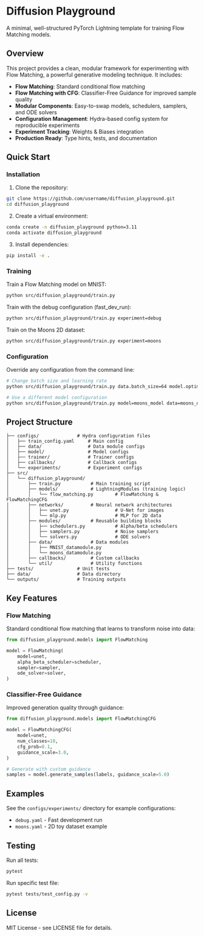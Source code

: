 # Diffusion Playground

A minimal, well-structured PyTorch Lightning template for training Flow Matching models.

## Overview

This project provides a clean, modular framework for experimenting with Flow Matching, a powerful generative modeling technique. It includes:

- **Flow Matching**: Standard conditional flow matching
- **Flow Matching with CFG**: Classifier-Free Guidance for improved sample quality
- **Modular Components**: Easy-to-swap models, schedulers, samplers, and ODE solvers
- **Configuration Management**: Hydra-based config system for reproducible experiments
- **Experiment Tracking**: Weights & Biases integration
- **Production Ready**: Type hints, tests, and documentation

## Quick Start

### Installation

1. Clone the repository:
```bash
git clone https://github.com/username/diffusion_playground.git
cd diffusion_playground
```

2. Create a virtual environment:
```bash
conda create -n diffusion_playground python=3.11
conda activate diffusion_playground
```

3. Install dependencies:
```bash
pip install -e .
```

### Training

Train a Flow Matching model on MNIST:
```bash
python src/diffusion_playground/train.py
```

Train with the debug configuration (fast_dev_run):
```bash
python src/diffusion_playground/train.py experiment=debug
```

Train on the Moons 2D dataset:
```bash
python src/diffusion_playground/train.py experiment=moons
```

### Configuration

Override any configuration from the command line:
```bash
# Change batch size and learning rate
python src/diffusion_playground/train.py data.batch_size=64 model.optimizer.lr=0.0001

# Use a different model configuration
python src/diffusion_playground/train.py model=moons_model data=moons_data_module
```

## Project Structure

```
├── configs/              # Hydra configuration files
│   ├── train_config.yaml     # Main config
│   ├── data/                 # Data module configs
│   ├── model/                # Model configs
│   ├── trainer/              # Trainer configs
│   ├── callbacks/            # Callback configs
│   └── experiments/          # Experiment configs
├── src/
│   └── diffusion_playground/
│       ├── train.py           # Main training script
│       ├── models/            # LightningModules (training logic)
│       │   └── flow_matching.py        # FlowMatching & FlowMatchingCFG
│       ├── networks/          # Neural network architectures
│       │   ├── unet.py                 # U-Net for images
│       │   └── mlp.py                  # MLP for 2D data
│       ├── modules/           # Reusable building blocks
│       │   ├── schedulers.py           # Alpha/beta schedulers
│       │   ├── samplers.py             # Noise samplers
│       │   └── solvers.py              # ODE solvers
│       ├── data/              # Data modules
│       │   ├── MNIST_datamodule.py
│       │   └── moons_datamodule.py
│       ├── callbacks/         # Custom callbacks
│       └── util/              # Utility functions
├── tests/                # Unit tests
├── data/                 # Data directory
└── outputs/              # Training outputs
```

## Key Features

### Flow Matching

Standard conditional flow matching that learns to transform noise into data:

```python
from diffusion_playground.models import FlowMatching

model = FlowMatching(
    model=unet,
    alpha_beta_scheduler=scheduler,
    sampler=sampler,
    ode_solver=solver,
)
```

### Classifier-Free Guidance

Improved generation quality through guidance:

```python
from diffusion_playground.models import FlowMatchingCFG

model = FlowMatchingCFG(
    model=unet,
    num_classes=10,
    cfg_prob=0.1,
    guidance_scale=3.0,
)

# Generate with custom guidance
samples = model.generate_samples(labels, guidance_scale=5.0)
```

## Examples

See the `configs/experiments/` directory for example configurations:

- `debug.yaml` - Fast development run
- `moons.yaml` - 2D toy dataset example

## Testing

Run all tests:
```bash
pytest
```

Run specific test file:
```bash
pytest tests/test_config.py -v
```

## License

MIT License - see LICENSE file for details.
